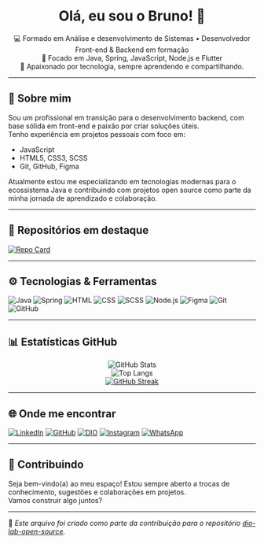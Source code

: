 <h1 align="center">Olá, eu sou o Bruno! 👋</h1>

<p align="center">
  💻 Formado em Análise e desenvolvimento de Sistemas • Desenvolvedor Front-end & Backend em formação<br>
  🎯 Focado em Java, Spring, JavaScript, Node.js e Flutter<br>
  🌱 Apaixonado por tecnologia, sempre aprendendo e compartilhando.
</p>

---

## 📌 Sobre mim

Sou um profissional em transição para o desenvolvimento backend, com base sólida em front-end e paixão por criar soluções úteis.  
Tenho experiência em projetos pessoais com foco em:


- JavaScript
- HTML5, CSS3, SCSS
- Git, GitHub, Figma

Atualmente estou me especializando em tecnologias modernas para o ecossistema Java e contribuindo com projetos open source como parte da minha jornada de aprendizado e colaboração.

---

## 📂 Repositórios em destaque

[![Repo Card](https://github-readme-stats.vercel.app/api/pin/?username=bswbruno&repo=dio-lab-open-source&bg_color=000000&title_color=E94D5F&text_color=FFFFFF&border_color=30A3DC)](https://github.com/bswbruno/dio-lab-open-source)

---

## ⚙️ Tecnologias & Ferramentas

<p align="left">
  <img src="https://img.shields.io/badge/Java-ED8B00?style=for-the-badge&logo=java&logoColor=white" alt="Java" />
  <img src="https://img.shields.io/badge/Spring-6DB33F?style=for-the-badge&logo=spring&logoColor=white" alt="Spring" />
  <img src="https://img.shields.io/badge/HTML-E34F26?style=for-the-badge&logo=html5&logoColor=white" alt="HTML" />
  <img src="https://img.shields.io/badge/CSS-1572B6?style=for-the-badge&logo=css3&logoColor=white" alt="CSS" />
  <img src="https://img.shields.io/badge/SCSS-CC6699?style=for-the-badge&logo=sass&logoColor=white" alt="SCSS" />
  <img src="https://img.shields.io/badge/Node.js-339933?style=for-the-badge&logo=nodedotjs&logoColor=white" alt="Node.js" />
  <img src="https://img.shields.io/badge/Figma-F24E1E?style=for-the-badge&logo=figma&logoColor=white" alt="Figma" />
  <img src="https://img.shields.io/badge/Git-F05032?style=for-the-badge&logo=git&logoColor=white" alt="Git" />
  <img src="https://img.shields.io/badge/GitHub-000?style=for-the-badge&logo=github&logoColor=white" alt="GitHub" />
</p>



---

## 📊 Estatísticas GitHub

<div align="center">

![GitHub Stats](https://github-readme-stats.vercel.app/api?username=bswbruno&show_icons=true&theme=tokyonight&count_private=true)
<br>
![Top Langs](https://github-readme-stats.vercel.app/api/top-langs/?username=bswbruno&layout=compact&theme=tokyonight)
<br>
[![GitHub Streak](https://github-readme-streak-stats.herokuapp.com?user=bswbruno&theme=tokyonight&date_format=j%20M%5B%20Y%5D)](https://git.io/streak-stats)

</div>

---

## 🌐 Onde me encontrar

[![LinkedIn](https://img.shields.io/badge/LinkedIn-%230077B5.svg?style=for-the-badge&logo=linkedin&logoColor=white)](https://www.linkedin.com/in/wanderley-bruno/) [![GitHub](https://img.shields.io/badge/GitHub-%23000000.svg?style=for-the-badge&logo=github&logoColor=white)](https://github.com/bswbruno) [![DIO](https://img.shields.io/badge/DIO-%23007ACC.svg?style=for-the-badge&logo=hashnode&logoColor=white)](https://www.dio.me/users/wanderley_bruno) [![Instagram](https://img.shields.io/badge/Instagram-%23E4405F.svg?style=for-the-badge&logo=instagram&logoColor=white)](https://www.instagram.com/nobru_dev/) [![WhatsApp](https://img.shields.io/badge/WhatsApp-%2325D366.svg?style=for-the-badge&logo=whatsapp&logoColor=white)](https://wa.me/5521980488310)







---

## 🤝 Contribuindo

Seja bem-vindo(a) ao meu espaço! Estou sempre aberto a trocas de conhecimento, sugestões e colaborações em projetos.  
Vamos construir algo juntos?

---

📌 *Este arquivo foi criado como parte da contribuição para o repositório [dio-lab-open-source](https://github.com/elidianaandrade/dio-lab-open-source).*

